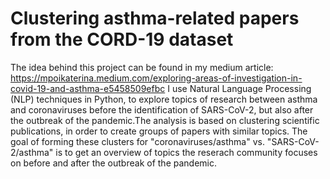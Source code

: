# Clustering asthma-related papers from the CORD-19 dataset
The idea behind this project can be found in my medium article: https://mpoikaterina.medium.com/exploring-areas-of-investigation-in-covid-19-and-asthma-e5458509efbc
I use Natural Language Processing (NLP) techniques in Python, to explore topics of research between asthma and coronaviruses before the identification of SARS-CoV-2,
but also after the outbreak of the pandemic.The analysis is based on clustering scientific publications, in order to create groups of papers with similar topics.
The goal of forming these clusters for "coronaviruses/asthma" vs. "SARS-CoV-2/asthma" is to get an overview of topics the reserach community focuses on before and after the outbreak of the pandemic.
